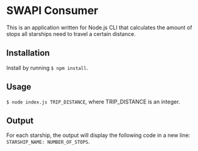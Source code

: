 # SWAPI Consumer

This is an application written for Node.js CLI that calculates the amount of stops all starships need to travel a certain distance.

## Installation

Install by running `$ npm install`.

## Usage

`$ node index.js TRIP_DISTANCE`, where TRIP_DISTANCE is an integer.

## Output

For each starship, the output will display the following code in a new line: `STARSHIP_NAME: NUMBER_OF_STOPS`.